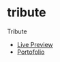 # tribute
 Tribute
 <ul>
 <li>
 <a href="https://codringavan.github.io/tribute/">Live Preview</a>
 </li>
   <li>
 <a href="https://codringavan.github.io/">Portofolio</a>
 </li>
 </ul>